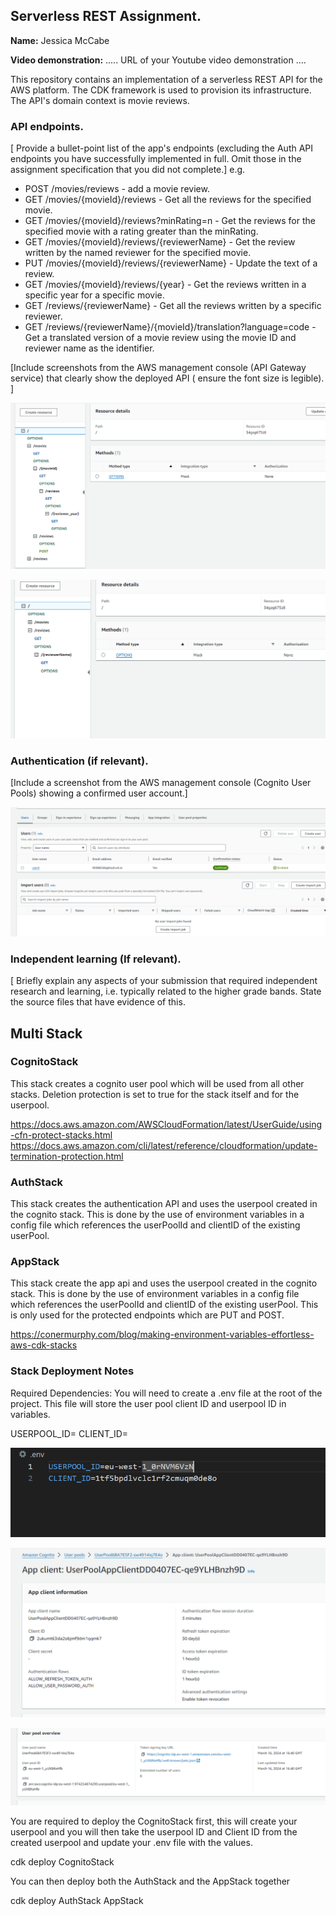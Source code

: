 ## Serverless REST Assignment.

__Name:__ Jessica McCabe

__Video demonstration:__ ..... URL of your Youtube video demonstration ....

This repository contains an implementation of a serverless REST API for the AWS platform. The CDK framework is used to provision its infrastructure. The API's domain context is movie reviews.

### API endpoints.

[ Provide a bullet-point list of the app's endpoints (excluding the Auth API endpoints you have successfully implemented in full. Omit those in the assignment specification that you did not complete.]
e.g.
 
+ POST /movies/reviews - add a movie review.
+ GET /movies/{movieId}/reviews - Get all the reviews for the specified movie.
+ GET /movies/{movieId}/reviews?minRating=n - Get the reviews for the specified movie with a rating greater than the minRating.
+ GET /movies/{movieId}/reviews/{reviewerName} - Get the review written by the named reviewer for the specified movie.
+ PUT /movies/{movieId}/reviews/{reviewerName} - Update the text of a review.
+ GET /movies/{movieId}/reviews/{year} - Get the reviews written in a specific year for a specific movie.
+ GET /reviews/{reviewerName} - Get all the reviews written by a specific reviewer.
+ GET /reviews/{reviewerName}/{movieId}/translation?language=code - Get a translated version of a movie review using the movie ID and reviewer name as the identifier.

[Include screenshots from the AWS management console (API Gateway service) that clearly show the deployed API ( ensure the font size is legible). ]

![](./images/api_endpoint_1.PNG)

![](./images/api_endpoint_2.PNG)

### Authentication (if relevant).

[Include a screenshot from the AWS management console (Cognito User Pools) showing a confirmed user account.]

![](./images/pool.PNG)

### Independent learning (If relevant).

[ Briefly explain any aspects of your submission that required independent research and learning, i.e. typically related to the higher grade bands. State the source files that have evidence of this.


## Multi Stack

### CognitoStack
This stack creates a cognito user pool which will be used from all other stacks. Deletion protection is set to true for the stack itself and for the userpool. 

https://docs.aws.amazon.com/AWSCloudFormation/latest/UserGuide/using-cfn-protect-stacks.html
https://docs.aws.amazon.com/cli/latest/reference/cloudformation/update-termination-protection.html

### AuthStack
This stack creates the authentication API and uses the userpool created in the cognito stack. This is done by the use of environment variables in a config file which references the userPoolId and clientID of the existing userPool. 

### AppStack
This stack create the app api and uses the userpool created in the cognito stack. This is done by the use of environment variables in a config file which references the userPoolId and clientID of the existing userPool. This is only used for the protected endpoints which are PUT and POST.

https://conermurphy.com/blog/making-environment-variables-effortless-aws-cdk-stacks

### Stack Deployment Notes
Required Dependencies:
You will need to create a .env file at the root of the project. This file will store the user pool client ID and userpool ID in variables. 

USERPOOL_ID=<your-userpool-id>
CLIENT_ID=<userpool-client-id>

![](./images/.env_example.PNG)

![](./images/client_id.PNG)

![](./images/userpool_id.PNG)

You are required to deploy the CognitoStack first, this will create your userpool and you will then take the userpool ID and Client ID from the created userpool and update your .env file with the values.

cdk deploy CognitoStack

You can then deploy both the AuthStack and the AppStack together

cdk deploy AuthStack AppStack